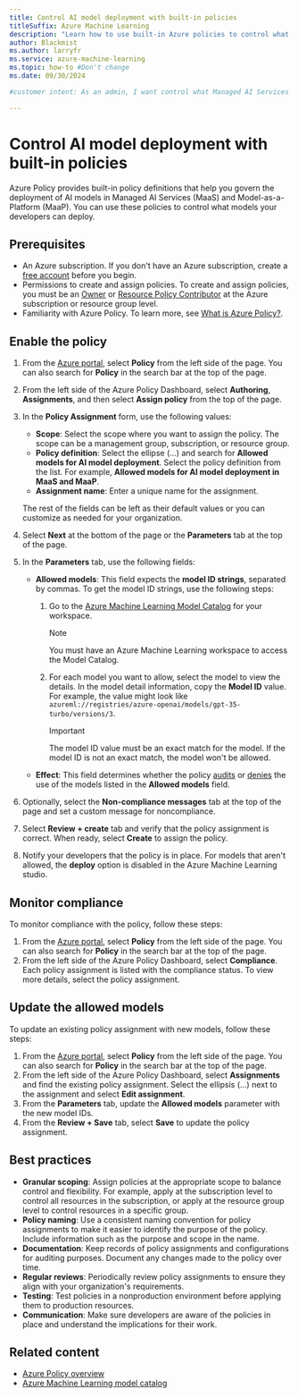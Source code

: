 ```yaml
---
title: Control AI model deployment with built-in policies
titleSuffix: Azure Machine Learning
description: "Learn how to use built-in Azure policies to control what managed AI Services (MaaS) and Model-as-a-Platform (MaaP) AI models can be deployed."
author: Blackmist
ms.author: larryfr
ms.service: azure-machine-learning
ms.topic: how-to #Don't change
ms.date: 09/30/2024

#customer intent: As an admin, I want control what Managed AI Services (MaaS) and Model-as-a-Platform (MaaP) AI models can be deployed by my developers.

---
```


# Control AI model deployment with built-in policies

Azure Policy provides built-in policy definitions that help you govern the deployment of AI models in Managed AI Services (MaaS) and Model-as-a-Platform (MaaP). You can use these policies to control what models your developers can deploy.

## Prerequisites

- An Azure subscription. If you don't have an Azure subscription, create a [free account](https://azure.microsoft.com/free/) before you begin.
- Permissions to create and assign policies. To create and assign policies, you must be an [Owner](/azure/role-based-access-control/built-in-roles#owner) or [Resource Policy Contributor](/azure/role-based-access-control/built-in-roles#resource-policy-contributor) at the Azure subscription or resource group level.
- Familiarity with Azure Policy. To learn more, see [What is Azure Policy?](/azure/governance/policy/overview).

## Enable the policy

1. From the [Azure portal](https://portal.azure.com), select **Policy** from the left side of the page. You can also search for **Policy** in the search bar at the top of the page.
1. From the left side of the Azure Policy Dashboard, select **Authoring**, **Assignments**, and then select **Assign policy** from the top of the page.
1. In the **Policy Assignment** form, use the following values:

    - **Scope**: Select the scope where you want to assign the policy. The scope can be a management group, subscription, or resource group.
    - **Policy definition**: Select the ellipse (...) and search for **Allowed models for AI model deployment**. Select the policy definition from the list. For example, **Allowed models for AI model deployment in MaaS and MaaP**.
    - **Assignment name**: Enter a unique name for the assignment.

    The rest of the fields can be left as their default values or you can customize as needed for your organization.

1. Select **Next** at the bottom of the page or the **Parameters** tab at the top of the page.
1. In the **Parameters** tab, use the following fields:

    - **Allowed models**: This field expects the **model ID strings**, separated by commas. To get the model ID strings, use the following steps:

        1. Go to the [Azure Machine Learning Model Catalog](https://ml.azure.com/model/catalog) for your workspace.
        
            > [!NOTE]
            > You must have an Azure Machine Learning workspace to access the Model Catalog.

        1. For each model you want to allow, select the model to view the details. In the model detail information, copy the **Model ID** value. For example, the value might look like `azureml://registries/azure-openai/models/gpt-35-turbo/versions/3`.
        
            > [!IMPORTANT]
            > The model ID value must be an exact match for the model. If the model ID is not an exact match, the model won't be allowed.

    - **Effect**: This field determines whether the policy [audits](/azure/governance/policy/concepts/effect-audit) or [denies](/azure/governance/policy/concepts/effect-deny) the use of the models listed in the **Allowed models** field.

1. Optionally, select the **Non-compliance messages** tab at the top of the page and set a custom message for noncompliance.
1. Select **Review + create** tab and verify that the policy assignment is correct. When ready, select **Create** to assign the policy.
1. Notify your developers that the policy is in place. For models that aren't allowed, the **deploy** option is disabled in the Azure Machine Learning studio.

## Monitor compliance

To monitor compliance with the policy, follow these steps:

1. From the [Azure portal](https://portal.azure.com), select **Policy** from the left side of the page. You can also search for **Policy** in the search bar at the top of the page.
1. From the left side of the Azure Policy Dashboard, select **Compliance**. Each policy assignment is listed with the compliance status. To view more details, select the policy assignment.

## Update the allowed models

To update an existing policy assignment with new models, follow these steps:

1. From the [Azure portal](https://portal.azure.com), select **Policy** from the left side of the page. You can also search for **Policy** in the search bar at the top of the page.
1. From the left side of the Azure Policy Dashboard, select **Assignments** and find the existing policy assignment. Select the ellipsis (...) next to the assignment and select **Edit assignment**.
1. From the **Parameters** tab, update the **Allowed models** parameter with the new model IDs.
1. From the **Review + Save** tab, select **Save** to update the policy assignment.

## Best practices

- **Granular scoping**: Assign policies at the appropriate scope to balance control and flexibility. For example, apply at the subscription level to control all resources in the subscription, or apply at the resource group level to control resources in a specific group.
- **Policy naming**: Use a consistent naming convention for policy assignments to make it easier to identify the purpose of the policy. Include information such as the purpose and scope in the name.
- **Documentation**: Keep records of policy assignments and configurations for auditing purposes. Document any changes made to the policy over time.
- **Regular reviews**: Periodically review policy assignments to ensure they align with your organization's requirements.
- **Testing**: Test policies in a nonproduction environment before applying them to production resources.
- **Communication**: Make sure developers are aware of the policies in place and understand the implications for their work.

## Related content

- [Azure Policy overview](/azure/governance/policy/overview)
- [Azure Machine Learning model catalog](concept-model-catalog.md)
